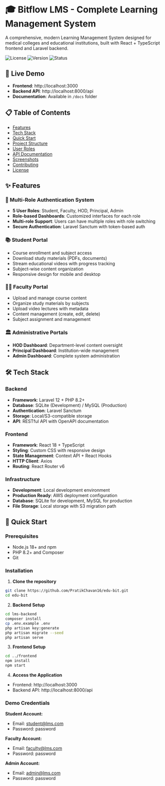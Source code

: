 # 🎓 Bitflow LMS - Complete Learning Management System

A comprehensive, modern Learning Management System designed for medical colleges and educational institutions, built with React + TypeScript frontend and Laravel backend.

![License](https://img.shields.io/badge/license-MIT-blue.svg)
![Version](https://img.shields.io/badge/version-1.0.0-green.svg)
![Status](https://img.shields.io/badge/status-Production%20Ready-brightgreen.svg)

## 🚀 Live Demo

- **Frontend**: http://localhost:3000
- **Backend API**: http://localhost:8000/api
- **Documentation**: Available in `/docs` folder

## 📋 Table of Contents

- [Features](#-features)
- [Tech Stack](#-tech-stack)
- [Quick Start](#-quick-start)
- [Project Structure](#-project-structure)
- [User Roles](#-user-roles)
- [API Documentation](#-api-documentation)
- [Screenshots](#-screenshots)
- [Contributing](#-contributing)
- [License](#-license)

## ✨ Features

### 🎯 Multi-Role Authentication System
- **5 User Roles**: Student, Faculty, HOD, Principal, Admin
- **Role-based Dashboards**: Customized interfaces for each role
- **Multi-role Support**: Users can have multiple roles with role switching
- **Secure Authentication**: Laravel Sanctum with token-based auth

### 📚 Student Portal
- Course enrollment and subject access
- Download study materials (PDFs, documents)  
- Stream educational videos with progress tracking
- Subject-wise content organization
- Responsive design for mobile and desktop

### 👨‍🏫 Faculty Portal
- Upload and manage course content
- Organize study materials by subjects
- Upload video lectures with metadata
- Content management (create, edit, delete)
- Subject assignment and management

### 🏛️ Administrative Portals
- **HOD Dashboard**: Department-level content oversight
- **Principal Dashboard**: Institution-wide management
- **Admin Dashboard**: Complete system administration

## 🛠️ Tech Stack

### Backend
- **Framework**: Laravel 12 + PHP 8.2+
- **Database**: SQLite (Development) / MySQL (Production)
- **Authentication**: Laravel Sanctum
- **Storage**: Local/S3-compatible storage
- **API**: RESTful API with OpenAPI documentation

### Frontend  
- **Framework**: React 18 + TypeScript
- **Styling**: Custom CSS with responsive design
- **State Management**: Context API + React Hooks
- **HTTP Client**: Axios
- **Routing**: React Router v6

### Infrastructure
- **Development**: Local development environment
- **Production Ready**: AWS deployment configuration
- **Database**: SQLite for development, MySQL for production
- **File Storage**: Local storage with S3 migration path

## 🚀 Quick Start

### Prerequisites
- Node.js 18+ and npm
- PHP 8.2+ and Composer
- Git

### Installation

1. **Clone the repository**
```bash
git clone https://github.com/PratikChavan16/edu-bit.git
cd edu-bit
```

2. **Backend Setup**
```bash
cd lms-backend
composer install
cp .env.example .env
php artisan key:generate
php artisan migrate --seed
php artisan serve
```

3. **Frontend Setup**
```bash
cd ../frontend
npm install
npm start
```

4. **Access the Application**
- Frontend: http://localhost:3000
- Backend API: http://localhost:8000/api

### Demo Credentials

**Student Account:**
- Email: student@lms.com
- Password: password

**Faculty Account:**
- Email: faculty@lms.com  
- Password: password

**Admin Account:**
- Email: admin@lms.com
- Password: password
